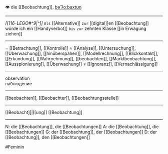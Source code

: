👁️ die [[Beobachtung]], [bəˈʔoːbaxtʊŋ](https://youglish.com/pronounce/Beobachtung/german)

---
*[[116-LEGO#^9|^]]* `Als` [[Alternative]] `zur` [[digital]]en [[Beobachtung]] würde ich ein [[Handyverbot]] `bis` `zur` zehnten Klasse [[in Erwägung ziehen]]

---
= [[Betrachtung]], [[Kontrolle]]
≈ [[Analyse]], [[Untersuchung]], [[Überwachung]], [[hinüberspähen]], [[Modellrechnung]], [[Blickkontakt]], [[Erkundung]], [[Wahrnehmung]], [[beobachten]], [[Marktbeobachtung]], [[Ausspionierung]], [[Überwachung]]
≠ [[Ignoranz]], [[Vernachlässigung]]

---
observation  
наблюдение

---
[[beobachten]], [[Beobachter]], [[Beobachtungsstelle]]

---
[[Beobacht]]|[[ung]]
[[Beobachtung]]


---
N: die [[Beobachtung]], die [[Beobachtungen]]
A: die [[Beobachtung]], die [[Beobachtungen]]
G: der [[Beobachtung]], der [[Beobachtungen]]
D: der [[Beobachtung]], den [[Beobachtungen]]


#Feminin 